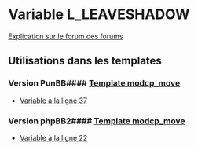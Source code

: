 # Variable L_LEAVESHADOW
[Explication sur le forum des forums](http://forum.forumactif.com/t294113-listing-des-variables#L_LEAVESHADOW)
## Utilisations dans les templates
### Version PunBB#### [Template modcp_move](punbb/modcp_move.md)
* [Variable à la ligne 37](../punbb/modcp_move.tpl#L37)
### Version phpBB2#### [Template modcp_move](subsilver/modcp_move.md)
* [Variable à la ligne 22](../subsilver/modcp_move.tpl#L22)